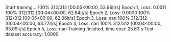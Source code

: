 Start training...
100% 312/312 [00:05<00:00, 53.96it/s]
Epoch 1, Loss: 0.0511
100% 312/312 [00:04<00:00, 62.64it/s]
Epoch 2, Loss: 0.0000
100% 312/312 [00:05<00:00, 62.06it/s]
Epoch 3, Loss: nan
100% 312/312 [00:04<00:00, 63.77it/s]
Epoch 4, Loss: nan
100% 312/312 [00:04<00:00, 63.09it/s]
Epoch 5, Loss: nan
Training finished, time cost: 25.63 s
Test dataset accuracy: 1.0000